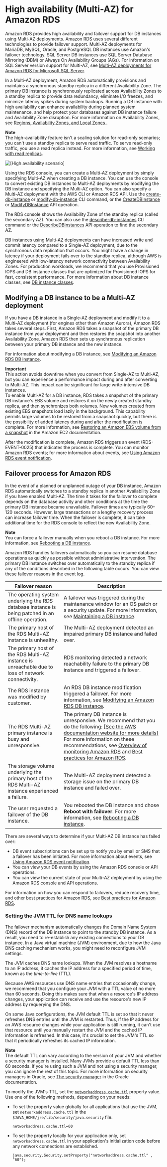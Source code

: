 # High availability \(Multi\-AZ\) for Amazon RDS<a name="Concepts.MultiAZ"></a>

Amazon RDS provides high availability and failover support for DB instances using Multi\-AZ deployments\. Amazon RDS uses several different technologies to provide failover support\. Multi\-AZ deployments for MariaDB, MySQL, Oracle, and PostgreSQL DB instances use Amazon's failover technology\. SQL Server DB instances use SQL Server Database Mirroring \(DBM\) or Always On Availability Groups \(AGs\)\. For information on SQL Server version support for Multi\-AZ, see [Multi\-AZ deployments for Amazon RDS for Microsoft SQL Server](USER_SQLServerMultiAZ.md)\.

In a Multi\-AZ deployment, Amazon RDS automatically provisions and maintains a synchronous standby replica in a different Availability Zone\. The primary DB instance is synchronously replicated across Availability Zones to a standby replica to provide data redundancy, eliminate I/O freezes, and minimize latency spikes during system backups\. Running a DB instance with high availability can enhance availability during planned system maintenance, and help protect your databases against DB instance failure and Availability Zone disruption\. For more information on Availability Zones, see [ Regions, Availability Zones, and Local Zones ](Concepts.RegionsAndAvailabilityZones.md)\.

**Note**  
The high\-availability feature isn't a scaling solution for read\-only scenarios; you can't use a standby replica to serve read traffic\. To serve read\-only traffic, you use a read replica instead\. For more information, see [Working with read replicas](USER_ReadRepl.md)\.

![\[High availability scenario\]](http://docs.aws.amazon.com/AmazonRDS/latest/UserGuide/images/con-multi-AZ.png)

Using the RDS console, you can create a Multi\-AZ deployment by simply specifying Multi\-AZ when creating a DB instance\. You can use the console to convert existing DB instances to Multi\-AZ deployments by modifying the DB instance and specifying the Multi\-AZ option\. You can also specify a Multi\-AZ deployment with the AWS CLI or Amazon RDS API\. Use the [create\-db\-instance](https://docs.aws.amazon.com/cli/latest/reference/rds/create-db-instance.html) or [modify\-db\-instance](https://docs.aws.amazon.com/cli/latest/reference/rds/modify-db-instance.html) CLI command, or the [CreateDBInstance](https://docs.aws.amazon.com/AmazonRDS/latest/APIReference/API_CreateDBInstance.html) or [ModifyDBInstance](https://docs.aws.amazon.com/AmazonRDS/latest/APIReference/API_ModifyDBInstance.html) API operation\.

The RDS console shows the Availability Zone of the standby replica \(called the secondary AZ\)\. You can also use the [describe\-db\-instances](https://docs.aws.amazon.com/cli/latest/reference/rds/describe-db-instances.html) CLI command or the [DescribeDBInstances](https://docs.aws.amazon.com/AmazonRDS/latest/APIReference/API_DescribeDBInstances.html) API operation to find the secondary AZ\.

DB instances using Multi\-AZ deployments can have increased write and commit latency compared to a Single\-AZ deployment, due to the synchronous data replication that occurs\. You might have a change in latency if your deployment fails over to the standby replica, although AWS is engineered with low\-latency network connectivity between Availability Zones\. For production workloads, we recommend that you use Provisioned IOPS and DB instance classes that are optimized for Provisioned IOPS for fast, consistent performance\. For more information about DB instance classes, see [DB instance classes](Concepts.DBInstanceClass.md)\.

## Modifying a DB instance to be a Multi\-AZ deployment<a name="Concepts.MultiAZ.Migrating"></a>

If you have a DB instance in a Single\-AZ deployment and modify it to a Multi\-AZ deployment \(for engines other than Amazon Aurora\), Amazon RDS takes several steps\. First, Amazon RDS takes a snapshot of the primary DB instance from your deployment and then restores the snapshot into another Availability Zone\. Amazon RDS then sets up synchronous replication between your primary DB instance and the new instance\. 

For information about modifying a DB instance, see [Modifying an Amazon RDS DB instance](Overview.DBInstance.Modifying.md)\.

**Important**  
This action avoids downtime when you convert from Single\-AZ to Multi\-AZ, but you can experience a performance impact during and after converting to Multi\-AZ\. This impact can be significant for large write\-intensive DB instances\.  
To enable Multi\-AZ for a DB instance, RDS takes a snapshot of the primary DB instance's EBS volume and restores it on the newly created standby replica, and then synchronizes both volumes\. New volumes created from existing EBS snapshots load lazily in the background\. This capability permits large volumes to be restored from a snapshot quickly, but there is the possibility of added latency during and after the modification is complete\. For more information, see [ Restoring an Amazon EBS volume from a snapshot](https://docs.aws.amazon.com/AWSEC2/latest/UserGuide/ebs-restoring-volume.html) in the Amazon EC2 documentation\. 

After the modification is complete, Amazon RDS triggers an event \(RDS\-EVENT\-0025\) that indicates the process is complete\. You can monitor Amazon RDS events; for more information about events, see [Using Amazon RDS event notification](USER_Events.md)\.

## Failover process for Amazon RDS<a name="Concepts.MultiAZ.Failover"></a>

In the event of a planned or unplanned outage of your DB instance, Amazon RDS automatically switches to a standby replica in another Availability Zone if you have enabled Multi\-AZ\. The time it takes for the failover to complete depends on the database activity and other conditions at the time the primary DB instance became unavailable\. Failover times are typically 60–120 seconds\. However, large transactions or a lengthy recovery process can increase failover time\. When the failover is complete, it can take additional time for the RDS console to reflect the new Availability Zone\.

**Note**  
You can force a failover manually when you reboot a DB instance\. For more information, see [Rebooting a DB instance](USER_RebootInstance.md)\.

Amazon RDS handles failovers automatically so you can resume database operations as quickly as possible without administrative intervention\. The primary DB instance switches over automatically to the standby replica if any of the conditions described in the following table occurs\. You can view these failover reasons in the event log\.


| Failover reason | Description | 
| --- | --- | 
| The operating system underlying the RDS database instance is being patched in an offline operation\. |  A failover was triggered during the maintenance window for an OS patch or a security update\. For more information, see [Maintaining a DB instance](USER_UpgradeDBInstance.Maintenance.md)\.  | 
| The primary host of the RDS Multi\-AZ instance is unhealthy\. | The Multi\-AZ deployment detected an impaired primary DB instance and failed over\. | 
| The primary host of the RDS Multi\-AZ instance is unreachable due to loss of network connectivity\. |  RDS monitoring detected a network reachability failure to the primary DB instance and triggered a failover\.  | 
| The RDS instance was modified by customer\. |  An RDS DB instance modification triggered a failover\. For more information, see [Modifying an Amazon RDS DB instance](Overview.DBInstance.Modifying.md)\.  | 
| The RDS Multi\-AZ primary instance is busy and unresponsive\. |  The primary DB instance is unresponsive\. We recommend that you do the following: [\[See the AWS documentation website for more details\]](http://docs.aws.amazon.com/AmazonRDS/latest/UserGuide/Concepts.MultiAZ.html) For more information on these recommendations, see [Overview of monitoring Amazon RDS](MonitoringOverview.md) and [Best practices for Amazon RDS](CHAP_BestPractices.md)\.  | 
| The storage volume underlying the primary host of the RDS Multi\-AZ instance experienced a failure\. | The Multi\-AZ deployment detected a storage issue on the primary DB instance and failed over\. | 
| The user requested a failover of the DB instance\. |  You rebooted the DB instance and chose **Reboot with failover**\. For more information, see [Rebooting a DB instance](USER_RebootInstance.md)\.  | 

There are several ways to determine if your Multi\-AZ DB instance has failed over:
+ DB event subscriptions can be set up to notify you by email or SMS that a failover has been initiated\. For more information about events, see [Using Amazon RDS event notification](USER_Events.md)\.
+ You can view your DB events by using the Amazon RDS console or API operations\.
+ You can view the current state of your Multi\-AZ deployment by using the Amazon RDS console and API operations\.

For information on how you can respond to failovers, reduce recovery time, and other best practices for Amazon RDS, see [Best practices for Amazon RDS](CHAP_BestPractices.md)\.

### Setting the JVM TTL for DNS name lookups<a name="Concepts.MultiAZ.Failover.Java-DNS"></a>

The failover mechanism automatically changes the Domain Name System \(DNS\) record of the DB instance to point to the standby DB instance\. As a result, you need to re\-establish any existing connections to your DB instance\. In a Java virtual machine \(JVM\) environment, due to how the Java DNS caching mechanism works, you might need to reconfigure JVM settings\.

The JVM caches DNS name lookups\. When the JVM resolves a hostname to an IP address, it caches the IP address for a specified period of time, known as the *time\-to\-live* \(TTL\)\.

Because AWS resources use DNS name entries that occasionally change, we recommend that you configure your JVM with a TTL value of no more than 60 seconds\. Doing this makes sure that when a resource's IP address changes, your application can receive and use the resource's new IP address by requerying the DNS\.

On some Java configurations, the JVM default TTL is set so that it never refreshes DNS entries until the JVM is restarted\. Thus, if the IP address for an AWS resource changes while your application is still running, it can't use that resource until you manually restart the JVM and the cached IP information is refreshed\. In this case, it's crucial to set the JVM's TTL so that it periodically refreshes its cached IP information\.

**Note**  
The default TTL can vary according to the version of your JVM and whether a security manager is installed\. Many JVMs provide a default TTL less than 60 seconds\. If you're using such a JVM and not using a security manager, you can ignore the rest of this topic\. For more information on security managers in Oracle, see [The security manager](https://docs.oracle.com/javase/tutorial/essential/environment/security.html) in the Oracle documentation\.

To modify the JVM's TTL, set the [ `networkaddress.cache.ttl`](https://docs.oracle.com/javase/7/docs/technotes/guides/net/properties.html) property value\. Use one of the following methods, depending on your needs:
+ To set the property value globally for all applications that use the JVM, set `networkaddress.cache.ttl` in the `$JAVA_HOME/jre/lib/security/java.security` file\.

  ```
  networkaddress.cache.ttl=60					
  ```
+ To set the property locally for your application only, set `networkaddress.cache.ttl` in your application's initialization code before any network connections are established\.

  ```
  java.security.Security.setProperty("networkaddress.cache.ttl" , "60");					
  ```